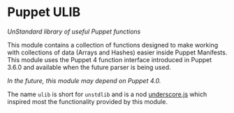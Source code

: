 Puppet ULIB
===========
_UnStandard library of useful Puppet functions_

This module contains a collection of functions designed to make working with
collections of data (Arrays and Hashes) easier inside Puppet Manifests. This
module uses the Puppet 4 function interface introduced in Puppet 3.6.0 and
available when the future parser is being used.

_In the future, this module may depend on Puppet 4.0._

The name `ulib` is short for `unstdlib` and is a nod
[underscore.js](http://underscorejs.org/) which inspired most the functionality
provided by this module.
